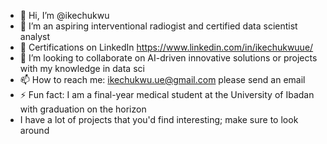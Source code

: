 - 👋 Hi, I’m @ikechukwu
- 👀 I’m an aspiring interventional radiogist and certified data scientist analyst
- 🌱 Certifications on LinkedIn https://www.linkedin.com/in/ikechukwuue/
- 💞️ I’m looking to collaborate on AI-driven innovative solutions or projects with my knowledge in data sci
- 📫 How to reach me: ikechukwu.ue@gmail.com please send an email
- ⚡ Fun fact: I am a final-year medical student at the University of Ibadan with graduation on the horizon
- I have a lot of projects that you'd find interesting; make sure to look around

<!---
ikechukwuUE/ikechukwuUE is a ✨ special ✨ repository because its `README.md` (this file) appears on your GitHub profile.
You can click the Preview link to take a look at your changes.
--->
